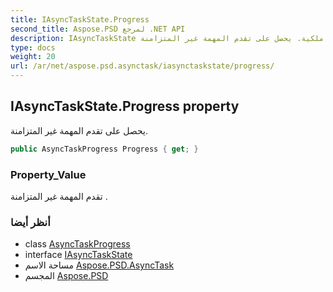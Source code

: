 ```yaml
---
title: IAsyncTaskState.Progress
second_title: Aspose.PSD لمرجع .NET API
description: IAsyncTaskState ملكية. يحصل على تقدم المهمة غير المتزامنة.
type: docs
weight: 20
url: /ar/net/aspose.psd.asynctask/iasynctaskstate/progress/
---
```

## IAsyncTaskState.Progress property

يحصل على تقدم المهمة غير المتزامنة.

```csharp
public AsyncTaskProgress Progress { get; }
```

### Property_Value

تقدم المهمة غير المتزامنة .

### أنظر أيضا

* class [AsyncTaskProgress](../../asynctaskprogress/)
* interface [IAsyncTaskState](../)
* مساحة الاسم [Aspose.PSD.AsyncTask](../../iasynctaskstate/)
* المجسم [Aspose.PSD](../../../)


